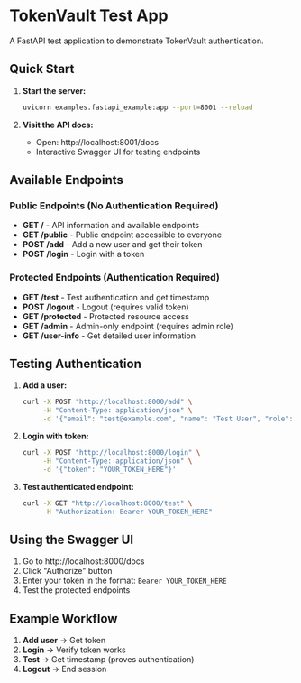 # TokenVault Test App

A FastAPI test application to demonstrate TokenVault authentication.

## Quick Start

1. **Start the server:**
   ```bash   
   uvicorn examples.fastapi_example:app --port=8001 --reload
   ```

2. **Visit the API docs:**
   - Open: http://localhost:8001/docs
   - Interactive Swagger UI for testing endpoints

## Available Endpoints

### Public Endpoints (No Authentication Required)

- **GET /** - API information and available endpoints
- **GET /public** - Public endpoint accessible to everyone
- **POST /add** - Add a new user and get their token
- **POST /login** - Login with a token

### Protected Endpoints (Authentication Required)

- **GET /test** - Test authentication and get timestamp
- **POST /logout** - Logout (requires valid token)
- **GET /protected** - Protected resource access
- **GET /admin** - Admin-only endpoint (requires admin role)
- **GET /user-info** - Get detailed user information

## Testing Authentication

1. **Add a user:**
   ```bash
   curl -X POST "http://localhost:8000/add" \
        -H "Content-Type: application/json" \
        -d '{"email": "test@example.com", "name": "Test User", "role": "user"}'
   ```

2. **Login with token:**
   ```bash
   curl -X POST "http://localhost:8000/login" \
        -H "Content-Type: application/json" \
        -d '{"token": "YOUR_TOKEN_HERE"}'
   ```

3. **Test authenticated endpoint:**
   ```bash
   curl -X GET "http://localhost:8000/test" \
        -H "Authorization: Bearer YOUR_TOKEN_HERE"
   ```

## Using the Swagger UI

1. Go to http://localhost:8000/docs
2. Click "Authorize" button
3. Enter your token in the format: `Bearer YOUR_TOKEN_HERE`
4. Test the protected endpoints

## Example Workflow

1. **Add user** → Get token
2. **Login** → Verify token works
3. **Test** → Get timestamp (proves authentication)
4. **Logout** → End session
